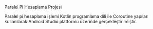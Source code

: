 Paralel Pi Hesaplama Projesi

Paralel pi hesaplama işlemi Kotlin programlama dili ile Coroutine yapıları kullanılarak Android Studio platformu üzerinde gerçekleştirilmiştir. 
